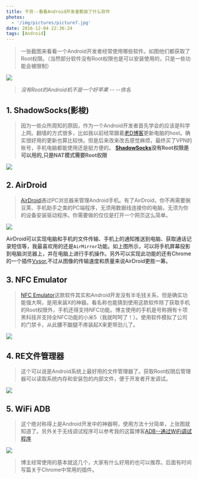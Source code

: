 ```yaml
---
title: 干货--看看Android开发者都装了什么软件
photos:
  - '/img/pictures/picture7.jpg'
date: 2016-12-04 22:36:24
tags: [Android]
---
```

>  一张截图来看看一个Android开发者经常使用哪些软件。如图他们都获取了Root权限。（当然部分软件没有Root权限也是可以安装使用的，只是一些功能会被限制）

<!--more-->

![](/img/RootApp.jpg)


>  *没有Root的Android机不是一个好苹果 -- --佚名*

## 1. ShadowSocks(影梭)

> 因为一些众所周知的原因，作为一个Android开发者首先学会的应该是科学上网。翻墙的方式很多，比如我以前经常跟着[老D博客](https://laod.cn/hosts/2016-google-hosts.html)更新电脑的host。确实很好用的更新也算比较快。但是后来改来改去感觉麻烦，最终买了VPN的账号，手机电脑都能使用还是挺方便的。
> **[ShadowSocks](https://shadowsocks.com/)没有Root权限是可以用的,只是NAT模式需要Root权限**

![](/img/shadowsocks.jpg)

## 2. AirDroid

> [AirDroid](https://www.airdroid.com/zh-cn/)通过PC浏览器来管理Android手机。有了AirDroid，你不再需要豌豆荚、手机助手之类的PC端程序，无须用数据线连接你的电脑，无须为你的设备安装驱动程序。你需要做的仅仅是打开一个网页这么简单。

![](/img/AirDroid2.png)

AirDroid可以实现电脑和手机的文件传输、手机上的通知推送到电脑、获取通话记录短信等，我最喜欢用的还是`AirMirror`功能。如上图所示，可以将手机屏幕投影到电脑浏览器上，并在电脑上进行手机操作。另外可以实现此功能的还有Chrome的一个插件[Vysor](http://www.vysor.io/),不过从图像的传输速度和质量来说AirDroid更胜一筹。

## 3. NFC Emulator

> [NFC Emulator](http://nfcemulator.bmob.cn/)这款软件其实和Android开发没有半毛钱关系，但是确实功能强大啊，是用来装X的神器。看名称也能猜到使用这款软件除了获取手机的Root权限外，手机还得支持NFC功能。博主使用的手机是号称拥有十项黑科技并支持全NFC功能的小米5（我就呵呵了！）。使用软件模拟了公司的门禁卡，从此腰不酸腿不疼装起X来更带劲儿了。

![](/img/NFC%20Emulator.jpg)

## 4. RE文件管理器
> 这个可以说是Android系统上最好用的文件管理器了。获取Root权限后管理器可以读取系统内存和安装包的内部文件，便于开发者开发调试。

![](/img/RE%20Explorer.jpg)

## 5. WiFi ADB

> 这个绝对称得上是Android开发中的神器啊，使用方法十分简单，上张图就知道了。另外关于无线调试程序可以参考我的这篇博客[ADB--通过WiFi调试程序](http://www.jianshu.com/p/fb2f0311315d)

![](/img/wifi%20adb.jpg)

> 博主经常使用的基本就这几个，大家有什么好用的也可以推荐。后面有时间写篇关于Chrome中常用的插件。
